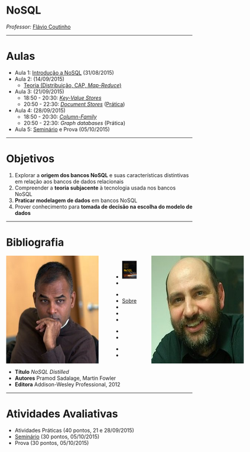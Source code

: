 <!--
  bespokeEvent: bullets.disable
-->

# NoSQL

_Professor:_ [Flávio Coutinho](mailto:coutinho@decom.cefetmg.br)

---
# Aulas

- Aula 1: [Introdução a NoSQL](classes/intro/) (31/08/2015)
- Aula 2: (14/09/2015)
  - [Teoria (Distribuição, CAP, _Map-Reduce_)](classes/theory/)
- Aula 3: (21/09/2015)
  - 18:50 - 20:30: [_Key-Value Stores_](classes/keyvalue/)
  - 20:50 - 22:30: [_Document Stores_](classes/document/) ([Prática][activity-mongodb])
- Aula 4: (28/09/2015)
  - 18:50 - 20:30: [_Column-Family_](classes/columnfamily/)
  - 20:50 - 22:30: _Graph databases_[](classes/graph/) (Prática)
- Aula 5: [Seminário][seminar] e Prova (05/10/2015)


[seminar]: https://github.com/fegemo/cefet-nosql/tree/master/assignments/seminar/README.md
[activity-mongodb]: https://github.com/fegemo/cefet-nosql/tree/master/assignments/mongodb/README.md
[activity-neo4j]: https://github.com/fegemo/cefet-nosql/tree/master/assignments/neo4j/README.md

---
# Objetivos

1. Explorar a **origem dos bancos NoSQL** e suas características distintivas em
   relação aos bancos de dados relacionais
1. Compreender a **teoria subjacente** à tecnologia usada nos bancos NoSQL
1. **Praticar modelagem de dados** em bancos NoSQL
1. Prover conhecimento para **tomada de decisão na escolha do modelo de dados**

---
# Bibliografia

<div style="display: flex; flex-direction: row; justify-content: space-around; width: 100%;">
  <img class="portrait left floating" src="images/pramod-sadalage-avatar.jpg" style="order: 0;">
  <img class="portrait right floating" src="images/martin-fowler-avatar.jpg" style="order: 2;">
  <div class="" style="order: 1">
    <figure class="book">
      <ul class="hardcover_front" class="no-bullet">
        <li class="no-bullet"><img src="images/book-nosql-distilled.png" width="100%" height="100%"></li>
        <li class="no-bullet"></li>
      </ul>
      <ul class="page no-bullet">
        <li class="no-bullet"></li>
        <li class="no-bullet"><a class="book-btn" href="http://martinfowler.com/books/nosql.html">Sobre</a></li>
        <li class="no-bullet"></li>
        <li class="no-bullet"></li>
        <li class="no-bullet"></li>
      </ul>
      <ul class="hardcover_back no-bullet">
        <li class="no-bullet"></li>
        <li class="no-bullet"></li>
      </ul>
      <ul class="book_spine no-bullet">
        <li class="no-bullet"></li>
        <li class="no-bullet"></li>
      </ul>
    </figure>  
  </div>
</div>

- **Título**	_NoSQL Distilled_
- **Autores**	Pramod Sadalage, Martin Fowler
- **Editora**	 Addison-Wesley Professional, 2012

---
# Atividades Avaliativas

- Atividades Práticas (40 pontos, 21 e 28/09/2015)
- [Seminário][seminar] (30 pontos, 05/10/2015)
- Prova (30 pontos, 05/10/2015)

[seminar]: https://github.com/fegemo/cefet-nosql/tree/master/assignments/seminar/README.md
